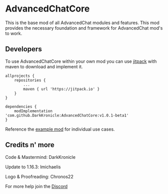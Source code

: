 # AdvancedChatCore

This is the base mod of all AdvancedChat modules and features. This mod provides the necessary foundation and framework for AdvancedChat mod's to work.

## Developers

To use AdvancedChatCore within your own mod you can use [jitpack](https://jitpack.io/) with maven to download and implement it.
 
```
allprojects {
	repositories {
		...
		maven { url 'https://jitpack.io' }
	}
}
```

```
dependencies {
	modImplementation 'com.github.DarkKronicle:AdvancedChatCore:v1.0.1-beta1'
}
```
 
 Reference the [example mod](https://github.com/DarkKronicle/AdvancedChatModuleTemplate) for individual use cases.

## Credits n' more

Code & Mastermind: DarkKronicle

Update to 1.16.3: lmichaelis

Logo & Proofreading: Chronos22

For more help join the [Discord](https://discord.gg/WnaE3uZxDA)